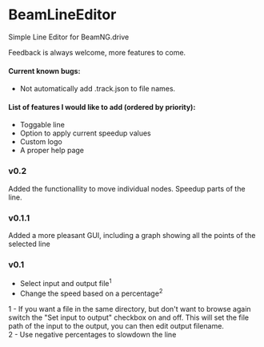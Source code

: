 # BeamLineEditor
Simple Line Editor for BeamNG.drive

Feedback is always welcome, more features to come.

#### Current known bugs:
- Not automatically add .track.json to file names.

#### List of features I would like to add (ordered by priority):
- Toggable line
- Option to apply current speedup values
- Custom logo
- A proper help page

### v0.2
Added the functionallity to move individual nodes. 
Speedup parts of the line.

### v0.1.1
Added a more pleasant GUI, including a graph showing all the points of the selected line

### v0.1
* Select input and output file<sup>1</sup>
* Change the speed based on a percentage<sup>2</sup>

1 - If you want a file in the same directory, but don't want to browse again switch the "Set input to output" checkbox on and off. This will set the file path of the input to the output, you can then edit output filename.  
2 - Use negative percentages to slowdown the line

